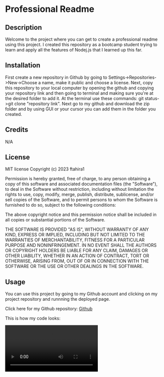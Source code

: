# Professional Readme

## Description
Welcome to the project where you can get to create a professional readme using this project. I created this repository as a bootcamp student trying to learn and apply all the features of Nodej.js that I learned up this far.
## Installation
First create a new repository in Github by going to Settings->Repositories->New->Choose a name, make it public and choose a license.
Next, copy this repository to your local computer by opening the github and copying your repository link and then going to terminal and making sure you're at the desired folder to add it. At the terminal use these commands: git status->git clone "repository link".
Next go to my github and download the zip folder and by using GUI or your cursor you can add them in the folder you created.

## Credits
N/A

## License
MIT license
Copyright (c) 2023 ftahira1

Permission is hereby granted, free of charge, to any person obtaining a copy
of this software and associated documentation files (the "Software"), to deal
in the Software without restriction, including without limitation the rights
to use, copy, modify, merge, publish, distribute, sublicense, and/or sell
copies of the Software, and to permit persons to whom the Software is
furnished to do so, subject to the following conditions:

The above copyright notice and this permission notice shall be included in all
copies or substantial portions of the Software.

THE SOFTWARE IS PROVIDED "AS IS", WITHOUT WARRANTY OF ANY KIND, EXPRESS OR
IMPLIED, INCLUDING BUT NOT LIMITED TO THE WARRANTIES OF MERCHANTABILITY,
FITNESS FOR A PARTICULAR PURPOSE AND NONINFRINGEMENT. IN NO EVENT SHALL THE
AUTHORS OR COPYRIGHT HOLDERS BE LIABLE FOR ANY CLAIM, DAMAGES OR OTHER
LIABILITY, WHETHER IN AN ACTION OF CONTRACT, TORT OR OTHERWISE, ARISING FROM,
OUT OF OR IN CONNECTION WITH THE SOFTWARE OR THE USE OR OTHER DEALINGS IN THE
SOFTWARE.

## Usage
You can use this project by going to my Github account and clicking on my project repository and runnning the deployed page.

Click here for my Github repository: <a href="https://github.com/ftahira1/Quizz.git">Github</a>

This is how my code looks:

<video controls="controls" mute="mute" preload="auto">
  <source src="./record.mov" type="video/webm" />

Click here for my Github repository: <a href="https://github.com/ftahira1/Quizz.git">Github</a>


